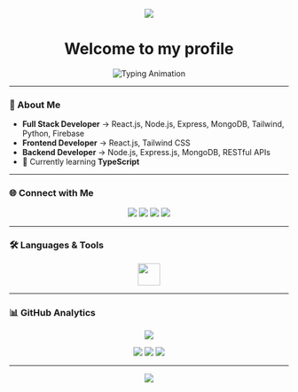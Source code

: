 <!-- Top Waving Banner -->
<p align="center">
  <img src="https://capsule-render.vercel.app/api?type=waving&height=140&text=Rayulu%20Mukku&fontAlign=50&fontAlignY=30&color=0:8E2DE2,100:4A00E0&fontColor=ffffff&animation=fadeIn" />
</p>

<!-- Headline without typing effect -->
<h1 align="center">Welcome to my profile</h1>

<!-- Roles with typing effect -->
<p align="center">
  <img src="https://readme-typing-svg.herokuapp.com?font=Orbitron&weight=800&size=28&duration=2200&pause=1000&color=00FF9D&center=true&vCenter=true&width=800&lines=Frontend+Developer;Backend+Developer;Full+Stack+DEVELOPER" alt="Typing Animation"/>
</p>

---

### 🌌 About Me
- **Full Stack Developer** → React.js, Node.js, Express, MongoDB, Tailwind, Python, Firebase  
- **Frontend Developer** → React.js, Tailwind CSS  
- **Backend Developer** → Node.js, Express.js, MongoDB, RESTful APIs  
- 🌱 Currently learning **TypeScript**

---

### 🌐 Connect with Me
<p align="center">
  <a href="https://www.linkedin.com/in/" target="_blank"><img src="https://img.shields.io/badge/LinkedIn-0A66C2?logo=linkedin&logoColor=white" /></a>
  <a href="https://twitter.com/rayulu_" target="_blank"><img src="https://img.shields.io/badge/Twitter-111?logo=x&logoColor=white" /></a>
  <a href="https://instagram.com/rayulu_7" target="_blank"><img src="https://img.shields.io/badge/Instagram-E4405F?logo=instagram&logoColor=white" /></a>
  <a href="mailto:rayulu@example.com"><img src="https://img.shields.io/badge/Gmail-D14836?logo=gmail&logoColor=white" /></a>
</p>

---

### 🛠️ Languages & Tools  
<p align="center">
  <img src="https://skillicons.dev/icons?i=js,react,nodejs,express,ts,html,css,tailwind,python,mongodb,postgres,sqlite,docker,git,linux,figma,firebase,postman" height="40" />
</p>

---

### 📊 GitHub Analytics




<p align="center">
  <img src="https://github-readme-stats.vercel.app/api/top-langs/?username=rayulu7&layout=compact&langs_count=8&theme=radical&hide=jupyter%20notebook" />
</p>




<p align="center">
  <img src="https://img.shields.io/badge/Total%20Stars-0-444" />
  <img src="https://img.shields.io/badge/Total%20Commits-177-444" />
  <img src="https://img.shields.io/badge/Total%20Issues-1-444" />
</p>

---

<!-- Bottom Waving Banner -->
<p align="center">
  <img src="https://capsule-render.vercel.app/api?type=waving&height=120&section=footer&color=0:4A00E0,100:8E2DE0" />
</p>
